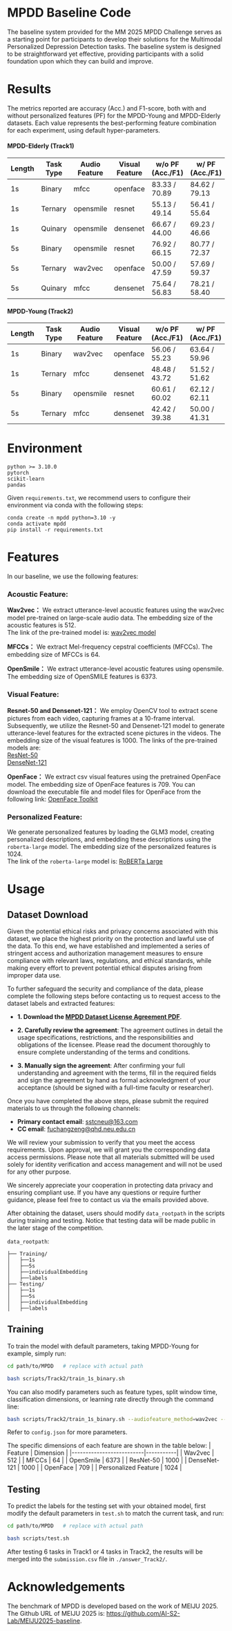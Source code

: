 # MPDD Baseline Code
The baseline system provided for the MM 2025 MPDD Challenge serves as a starting point for participants to develop their solutions for the Multimodal Personalized Depression Detection tasks. The baseline system is designed to be straightforward yet effective, providing participants with a solid foundation upon which they can build and improve.

# Results
The metrics reported are accuracy (Acc.) and F1-score, both with and without personalized features (PF) for the MPDD-Young and MPDD-Elderly datasets. Each value represents the best-performing feature combination for each experiment, using default hyper-parameters.

#### MPDD-Elderly (Track1)

| Length | Task Type | Audio Feature | Visual Feature | w/o PF (Acc./F1) | w/ PF (Acc./F1) |
|--------|-----------|---------------|----------------|-------------------|-----------------|
| 1s     | Binary    | mfcc          | openface       | 83.33 / 70.89     | 84.62 / 79.13   |
| 1s     | Ternary   | opensmile     | resnet         | 55.13 / 49.14     | 56.41 / 55.64   |
| 1s     | Quinary   | opensmile     | densenet       | 66.67 / 44.00     | 69.23 / 46.66   |
| 5s     | Binary    | opensmile     | resnet         | 76.92 / 66.15     | 80.77 / 72.37   |
| 5s     | Ternary   | wav2vec       | openface       | 50.00 / 47.59     | 57.69 / 59.37   |
| 5s     | Quinary   | mfcc          | densenet       | 75.64 / 56.83     | 78.21 / 58.40   |


#### MPDD-Young (Track2)

| Length | Task Type | Audio Feature | Visual Feature | w/o PF (Acc./F1) | w/ PF (Acc./F1) |
|--------|-----------|---------------|----------------|------------------|-----------------|
| 1s     | Binary    | wav2vec       | openface       | 56.06 / 55.23    | 63.64 / 59.96   |
| 1s     | Ternary   | mfcc          | densenet       | 48.48 / 43.72    | 51.52 / 51.62   |
| 5s     | Binary    | opensmile     | resnet         | 60.61 / 60.02    | 62.12 / 62.11   |
| 5s     | Ternary   | mfcc          | densenet       | 42.42 / 39.38    | 50.00 / 41.31   |

# Environment

    python >= 3.10.0
    pytorch 
    scikit-learn 
    pandas

Given `requirements.txt`, we recommend users to configure their environment via conda with the following steps:

    conda create -n mpdd python=3.10 -y   
    conda activate mpdd  
    pip install -r requirements.txt 

# Features

In our baseline, we use the following features:

### Acoustic Feature:
**Wav2vec：** We extract utterance-level acoustic features using the wav2vec model pre-trained on large-scale audio data. The embedding size of the acoustic features is 512.  
The link of the pre-trained model is: [wav2vec model](https://github.com/facebookresearch/fairseq/tree/main/examples/wav2vec)

**MFCCs：** We extract Mel-frequency cepstral coefficients (MFCCs). The embedding size of MFCCs is 64.  

**OpenSmile：** We extract utterance-level acoustic features using opensmile. The embedding size of OpenSMILE features is 6373.  

### Visual Feature:
**Resnet-50 and Densenet-121：** We employ OpenCV tool to extract scene pictures from each video, capturing frames at a 10-frame interval. Subsequently, we utilize the Resnet-50 and Densenet-121 model to generate utterance-level features for the extracted scene pictures in the videos. The embedding size of the visual features is 1000.
The links of the pre-trained models are:  
 [ResNet-50](https://huggingface.co/microsoft/resnet-50)  
 [DenseNet-121](https://huggingface.co/pytorch/vision/v0.10.0/densenet121)  

**OpenFace：** We extract csv visual features using the pretrained OpenFace model. The embedding size of OpenFace features is 709. You can download the executable file and model files for OpenFace from the following link: [OpenFace Toolkit](https://github.com/TadasBaltrusaitis/OpenFace)

### Personalized Feature:
We generate personalized features by loading the GLM3 model, creating personalized descriptions, and embedding these descriptions using the `roberta-large` model. The embedding size of the personalized features is 1024.  
The link of the `roberta-large` model is: [RoBERTa Large](https://huggingface.co/roberta-large)

# Usage
## Dataset Download
Given the potential ethical risks and privacy concerns associated with this dataset, we place the highest priority on the protection and lawful use of the data. To this end, we have established and implemented a series of stringent access and authorization management measures to ensure compliance with relevant laws, regulations, and ethical standards, while making every effort to prevent potential ethical disputes arising from improper data use.  

To further safeguard the security and compliance of the data, please complete the following steps before contacting us to request access to the dataset labels and extracted features:  

- **1. Download the [MPDD Dataset License Agreement PDF](https://github.com/hacilab/MPDD/blob/main/MPDD%20Dataset%20License%20Agreementt.pdf)**.

- **2. Carefully review the agreement**: The agreement outlines in detail the usage specifications, restrictions, and the responsibilities and obligations of the licensee. Please read the document thoroughly to ensure complete understanding of the terms and conditions.  

- **3. Manually sign the agreement**: After confirming your full understanding and agreement with the terms, fill in the required fields and sign the agreement by hand as formal acknowledgment of your acceptance (should be signed with a full-time faculty or researcher).  

Once you have completed the above steps, please submit the required materials to us through the following channels:  

- **Primary contact email**: sstcneu@163.com  
- **CC email**: fuchangzeng@qhd.neu.edu.cn  

We will review your submission to verify that you meet the access requirements. Upon approval, we will grant you the corresponding data access permissions. Please note that all materials submitted will be used solely for identity verification and access management and will not be used for any other purpose.  

We sincerely appreciate your cooperation in protecting data privacy and ensuring compliant use. If you have any questions or require further guidance, please feel free to contact us via the emails provided above.

After obtaining the dataset, users should modify `data_rootpath` in the scripts during training and testing. Notice that testing data will be made public in the later stage of the competition.

`data_rootpath`:

    ├── Training/
    │   ├──1s
    │   ├──5s
    │   ├──individualEmbedding
    │   ├──labels
    ├── Testing/
    │   ├──1s
    │   ├──5s
    │   ├──individualEmbedding
    │   ├──labels


## Training
To train the model with default parameters, taking MPDD-Young for example, simply run:  

```bash
cd path/to/MPDD   # replace with actual path
```
```bash
bash scripts/Track2/train_1s_binary.sh
```

You can also modify parameters such as feature types, split window time, classification dimensions, or learning rate directly through the command line:  
```bash
bash scripts/Track2/train_1s_binary.sh --audiofeature_method=wav2vec --videofeature_method=resnet --splitwindow_time=5s --labelcount=3 --batch_size=32 --lr=0.001 --num_epochs=500
```
Refer to `config.json` for more parameters.

The specific dimensions of each feature are shown in the table below:
| Feature                  | Dimension |
|--------------------------|-----------|
| Wav2vec                 | 512       |
| MFCCs                   | 64        |
| OpenSmile               | 6373      |
| ResNet-50               | 1000      |
| DenseNet-121            | 1000      |
| OpenFace                | 709       |
| Personalized Feature    | 1024      |


## Testing
To predict the labels for the testing set with your obtained model, first modify the default parameters in `test.sh` to match the current task, and run:  

```bash
cd path/to/MPDD   # replace with actual path
```
```bash
bash scripts/test.sh
```
After testing 6 tasks in Track1 or 4 tasks in Track2, the results will be merged into the `submission.csv` file in `./answer_Track2/`.

# Acknowledgements
The benchmark of MPDD is developed based on the work of MEIJU 2025. The Github URL of MEIJU 2025 is: https://github.com/AI-S2-Lab/MEIJU2025-baseline.
